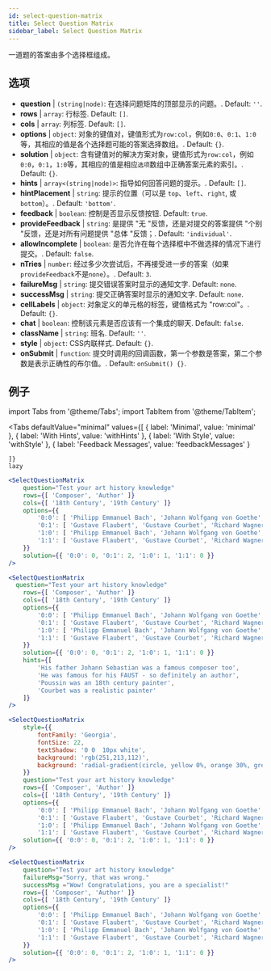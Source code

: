 ```yaml
---
id: select-question-matrix
title: Select Question Matrix
sidebar_label: Select Question Matrix
---
```


一道题的答案由多个选择框组成。

## 选项

* __question__ | `(string|node)`: 在选择问题矩阵的顶部显示的问题。. Default: `''`.
* __rows__ | `array`: 行标签. Default: `[]`.
* __cols__ | `array`: 列标签. Default: `[]`.
* __options__ | `object`: 对象的键值对，键值形式为`row:col`，例如`0:0`、`0:1`、`1:0`等，其相应的值是各个选择题可能的答案选择数组。. Default: `{}`.
* __solution__ | `object`: 含有键值对的解决方案对象，键值形式为`row:col`，例如`0:0`，`0:1`，`1:0`等，其相应的值是相应`选项`数组中正确答案元素的索引。. Default: `{}`.
* __hints__ | `array<(string|node)>`: 指导如何回答问题的提示。. Default: `[]`.
* __hintPlacement__ | `string`: 提示的位置（可以是 `top`、`left`、`right`, 或 `bottom`）。. Default: `'bottom'`.
* __feedback__ | `boolean`: 控制是否显示反馈按钮. Default: `true`.
* __provideFeedback__ | `string`: 是提供 "无 "反馈，还是对提交的答案提供 "个别 "反馈，还是对所有问题提供 "总体 "反馈；. Default: `'individual'`.
* __allowIncomplete__ | `boolean`: 是否允许在每个选择框中不做选择的情况下进行提交。. Default: `false`.
* __nTries__ | `number`: 经过多少次尝试后，不再接受进一步的答案（如果`provideFeedback`不是`none`）。. Default: `3`.
* __failureMsg__ | `string`: 提交错误答案时显示的通知文字. Default: `none`.
* __successMsg__ | `string`: 提交正确答案时显示的通知文字. Default: `none`.
* __cellLabels__ | `object`: 对象定义的单元格的标签，键值格式为 "row:col"。. Default: `{}`.
* __chat__ | `boolean`: 控制该元素是否应该有一个集成的聊天. Default: `false`.
* __className__ | `string`: 班名. Default: `''`.
* __style__ | `object`: CSS内联样式. Default: `{}`.
* __onSubmit__ | `function`: 提交时调用的回调函数，第一个参数是答案，第二个参数是表示正确性的布尔值。. Default: `onSubmit() {}`.


## 例子


import Tabs from '@theme/Tabs';
import TabItem from '@theme/TabItem';

<Tabs
    defaultValue="minimal"
    values={[
        { label: 'Minimal', value: 'minimal' },
        { label: 'With Hints', value: 'withHints' },
        { label: 'With Style', value: 'withStyle' },
        { label: 'Feedback Messages', value: 'feedbackMessages' }
        
    ]}
    lazy
>

<TabItem value="minimal">

```jsx live
<SelectQuestionMatrix
    question="Test your art history knowledge"
    rows={[ 'Composer', 'Author' ]} 
    cols={[ '18th Century', '19th Century' ]} 
    options={{ 
        '0:0': [ 'Philipp Emmanuel Bach', 'Johann Wolfgang von Goethe', 'Nicolas Poussin'], 
        '0:1': [ 'Gustave Flaubert', 'Gustave Courbet', 'Richard Wagner'] ,
        '1:0': [ 'Philipp Emmanuel Bach', 'Johann Wolfgang von Goethe', 'Nicolas Poussin'],
        '1:1': [ 'Gustave Flaubert', 'Gustave Courbet', 'Richard Wagner'] 
    }} 
    solution={{ '0:0': 0, '0:1': 2, '1:0': 1, '1:1': 0 }}
/>
```
</TabItem>

<TabItem value="withHints">

```jsx live
<SelectQuestionMatrix
  question="Test your art history knowledge"
    rows={[ 'Composer', 'Author' ]} 
    cols={[ '18th Century', '19th Century' ]} 
    options={{ 
        '0:0': [ 'Philipp Emmanuel Bach', 'Johann Wolfgang von Goethe', 'Nicolas Poussin'], 
        '0:1': [ 'Gustave Flaubert', 'Gustave Courbet', 'Richard Wagner'] ,
        '1:0': [ 'Philipp Emmanuel Bach', 'Johann Wolfgang von Goethe', 'Nicolas Poussin'],
        '1:1': [ 'Gustave Flaubert', 'Gustave Courbet', 'Richard Wagner'] 
    }} 
    solution={{ '0:0': 0, '0:1': 2, '1:0': 1, '1:1': 0 }}
    hints={[
        'His father Johann Sebastian was a famous composer too',
        'He was famous for his FAUST - so definitely an author',
        'Poussin was an 18th century painter',
        'Courbet was a realistic painter'
    ]}
/>
```
</TabItem>

<TabItem value="withStyle">

```jsx live
<SelectQuestionMatrix
    style={{ 
        fontFamily: 'Georgia',
        fontSize: 22, 
        textShadow: '0 0  10px white',
        background: 'rgb(251,213,112)',
        background: 'radial-gradient(circle, yellow 0%, orange 30%, green 100%)'
    }}
    question="Test your art history knowledge"
    rows={[ 'Composer', 'Author' ]} 
    cols={[ '18th Century', '19th Century' ]} 
    options={{ 
        '0:0': [ 'Philipp Emmanuel Bach', 'Johann Wolfgang von Goethe', 'Nicolas Poussin'], 
        '0:1': [ 'Gustave Flaubert', 'Gustave Courbet', 'Richard Wagner'] ,
        '1:0': [ 'Philipp Emmanuel Bach', 'Johann Wolfgang von Goethe', 'Nicolas Poussin'],
        '1:1': [ 'Gustave Flaubert', 'Gustave Courbet', 'Richard Wagner'] }} 
    solution={{ '0:0': 0, '0:1': 2, '1:0': 1, '1:1': 0 }}
/>
```
</TabItem>


<TabItem value="feedbackMessages">

```jsx live
<SelectQuestionMatrix
    question="Test your art history knowledge"
    failureMsg="Sorry, that was wrong." 
    successMsg ="Wow! Congratulations, you are a specialist!"
    rows={[ 'Composer', 'Author' ]} 
    cols={[ '18th Century', '19th Century' ]} 
    options={{ 
        '0:0': [ 'Philipp Emmanuel Bach', 'Johann Wolfgang von Goethe', 'Nicolas Poussin'], 
        '0:1': [ 'Gustave Flaubert', 'Gustave Courbet', 'Richard Wagner'] ,
        '1:0': [ 'Philipp Emmanuel Bach', 'Johann Wolfgang von Goethe', 'Nicolas Poussin'],
        '1:1': [ 'Gustave Flaubert', 'Gustave Courbet', 'Richard Wagner'] 
    }} 
    solution={{ '0:0': 0, '0:1': 2, '1:0': 1, '1:1': 0 }}
/>
```

</TabItem>

</Tabs>

